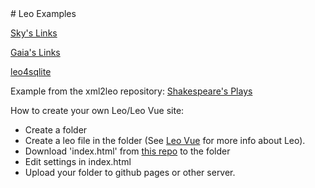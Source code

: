 <div style="height:40px"></div>
# Leo Examples

[Sky's Links](https://kaleguy.github.io/leo-examples/skylinks)

[Gaia's Links](https://kaleguy.github.io/leo-examples/gaialinks)

[leo4sqlite](https://kaleguy.github.io/leo-examples/leo4sqlite)


Example from the xml2leo repository:
[Shakespeare's Plays](https://kaleguy.github.io/leovue/examples/shakespeare/#/t/1)

How to create your own Leo/Leo Vue site:

* Create a folder
* Create a leo file in the folder (See [Leo Vue](https://kaleguy.github.io/leovue/) for more info about Leo).
* Download 'index.html' from [this repo](https://github.com/kaleguy/leo-examples) to the folder
* Edit settings in index.html
* Upload your folder to github pages or other server.